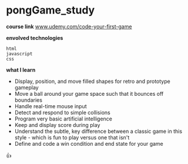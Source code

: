 # pongGame_study

**course link**
www.udemy.com/code-your-first-game

**envolved technologies**
```
html
javascript
css
```

**what I learn**

- Display, position, and move filled shapes for retro and prototype gameplay
- Move a ball around your game space such that it bounces off boundaries
- Handle real-time mouse input
- Detect and respond to simple collisions
- Program very basic artificial intelligence
- Keep and display score during play
- Understand the subtle, key difference between a classic game in this style - which is fun to play versus one that isn't
- Define and code a win condition and end state for your game

:+1: